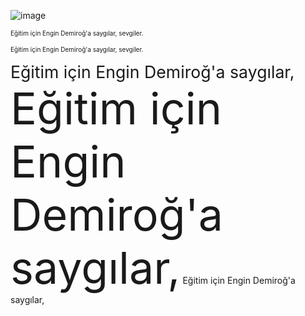 ![image](https://github.com/user-attachments/assets/5368467b-245e-4d8d-a1e3-c0532d3ddf67)


<font size="1">Eğitim için Engin Demiroğ'a saygılar, sevgiler.</font>

<font style="font-size: 10px">Eğitim için Engin Demiroğ'a saygılar, sevgiler.</font>

<font style="font-size: 20pt">Eğitim için Engin Demiroğ'a saygılar,</font>
<font style="font-size: 5em">Eğitim için Engin Demiroğ'a saygılar,</font>
<font style="font-size: 100%">Eğitim için Engin Demiroğ'a saygılar,</font>
